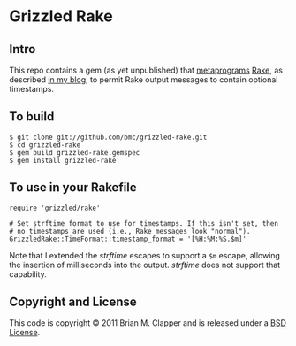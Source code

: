 # Grizzled Rake

## Intro

This repo contains a gem (as yet unpublished) that [metaprograms][]
[Rake][], as described [in my blog][], to permit Rake output messages to
contain optional timestamps.

## To build

    $ git clone git://github.com/bmc/grizzled-rake.git
    $ cd grizzled-rake
    $ gem build grizzled-rake.gemspec
    $ gem install grizzled-rake

## To use in your Rakefile

    require 'grizzled/rake'
    
    # Set strftime format to use for timestamps. If this isn't set, then
    # no timestamps are used (i.e., Rake messages look "normal").
    GrizzledRake::TimeFormat::timestamp_format = '[%H:%M:%S.$m]'

Note that I extended the *strftime* escapes to support a `$m` escape, allowing
the insertion of milliseconds into the output. *strftime* does not support
that capability.

## Copyright and License

This code is copyright &copy; 2011 Brian M. Clapper and is released under a
[BSD License](LICENSE.md).

[Rake]: http://rake.rubyforge.org/
[metaprograms]: http://practicalruby.blogspot.com/2007/02/ruby-metaprogramming-introduction.html
[in my blog]: http://brizzled.clapper.org/id/109/

